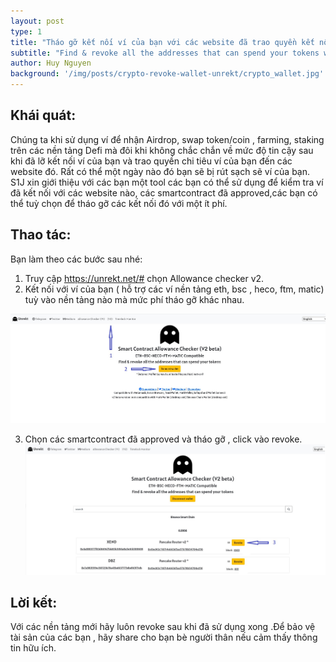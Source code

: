 ```yaml
---
layout: post
type: 1
title: "Tháo gỡ kết nối ví của bạn với các website đã trao quyền kết nối hoặc chi tiêu với Unrekt"
subtitle: "Find & revoke all the addresses that can spend your tokens with Unrekt"
author: Huy Nguyen
background: '/img/posts/crypto-revoke-wallet-unrekt/crypto_wallet.jpg'
---
```


## Khái quát:
Chúng ta khi sử dụng ví để nhận Airdrop, swap token/coin , farming, staking trên các nền tảng Defi mà đôi khi không chắc chắn về mức độ tin cậy sau khi đã lỡ kết nối ví của bạn và trao quyền chi tiêu ví của bạn đến các website đó. Rất có thể một ngày nào đó bạn sẽ bị rút sạch sẽ ví của bạn. S1J xin giới thiệu với các bạn một tool các bạn có thể sử dụng để kiểm tra ví đã kết nối với các website nào, các smartcontract đã approved,các bạn có thể tuỳ chọn để tháo gỡ  các kết nối đó với một ít phí.

## Thao tác:
Bạn làm theo các bước sau nhé:
1. Truy cập https://unrekt.net/#  chọn Allowance checker v2.
2. Kết nối với ví của bạn ( hỗ trợ các ví nền tảng  eth, bsc , heco, ftm, matic) tuỳ vào nền tảng nào mà mức phí tháo gỡ khác nhau.

![unrekt_1](/img/posts/crypto-revoke-wallet-unrekt/unrekt_1.jpg)

3. Chọn các smartcontract đã approved và tháo gỡ , click vào revoke.
![unrekt_2](/img/posts/crypto-revoke-wallet-unrekt/unrekt_2.jpg)

## Lời kết:
Với các nền tảng mới hãy luôn revoke sau khi đã sử dụng xong .Để bảo vệ tài sản của các bạn , hãy share cho bạn bè người thân nếu cảm thấy thông tin hữu ích.